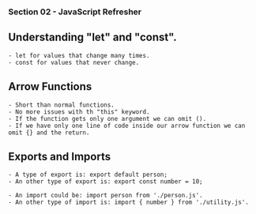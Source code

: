 ### Section 02 - JavaScript Refresher

## Understanding "let" and "const".
    - let for values that change many times.
    - const for values that never change.

## Arrow Functions
    - Short than normal functions.
    - No more issues with th "this" keyword.
    - If the function gets only one argument we can omit ().
    - If we have only one line of code inside our arrow function we can omit {} and the return.

## Exports and Imports
    - A type of export is: export default person;
    - An other type of export is: export const number = 10;

    - An import could be: import person from './person.js'.
    - An other type of import is: import { number } from './utility.js'.